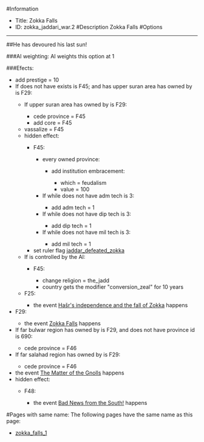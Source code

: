 #Information
 - Title: Zokka Falls
 - ID: zokka_jaddari_war.2
#Description
Zokka Falls
#Options

___
##He has devoured his last sun!

###AI weighting:
AI weights this option at 1


###Efects:<ul><li>add prestige = 10</li><li>If does not have exists is F45; and  has upper suran area has owned by is F29:</li><ul><li>If upper suran area has owned by is F29:</li><ul><li>cede province = F45</li><li>add core = F45</li></ul><li>vassalize = F45</li><li>hidden effect:</li><ul><li>F45:</li><ul><li>every owned province:</li><ul><li>add institution embracement:</li><ul><li>which = feudalism</li><li>value = 100</li></ul></ul><li>If while does not have adm tech is 3:</li><ul><li>add adm tech = 1</li></ul><li>If while does not have dip tech is 3:</li><ul><li>add dip tech = 1</li></ul><li>If while does not have mil tech is 3:</li><ul><li>add mil tech = 1</li></ul></ul><li>set ruler flag [jaddar_defeated_zokka](../flags/jaddar_defeated_zokka.md)</li></ul><li>If is controlled by the AI:</li><ul><li>F45:</li><ul><li>change religion = the_jadd</li><li>country gets the modifier "conversion_zeal" for 10 years</li></ul></ul><li>F25:</li><ul><li>the event [Hašr's independence and the fall of Zokka](../events/hasr_s_independence_and_the_fall_of_zokka.md) happens</li></ul></ul><li>F29:</li><ul><li>the event [Zokka Falls](../events/zokka_falls.md) happens</li></ul><li>If far bulwar region has owned by is F29, and does not have province id is 690:</li><ul><li>cede province = F46</li></ul><li>If far salahad region has owned by is F29:</li><ul><li>cede province = F46</li></ul><li>the event [The Matter of the Gnolls](../events/the_matter_of_the_gnolls.md) happens</li><li>hidden effect:</li><ul><li>F48:</li><ul><li>the event [Bad News from the South!](../events/bad_news_from_the_south.md) happens</li></ul></ul></ul>


#Pages with same name:
The following pages have the same name as this page:
 - [zokka_falls_1](zokka_falls_1.md)
